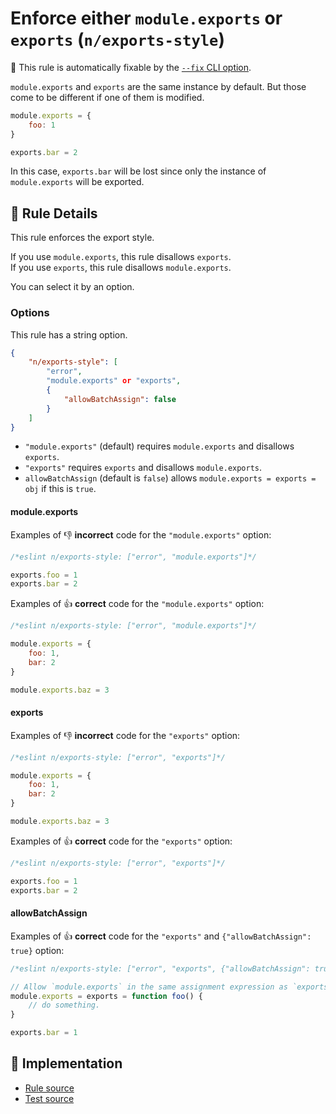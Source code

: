 # Enforce either `module.exports` or `exports` (`n/exports-style`)

🔧 This rule is automatically fixable by the [`--fix` CLI option](https://eslint.org/docs/latest/user-guide/command-line-interface#--fix).

<!-- end auto-generated rule header -->

`module.exports` and `exports` are the same instance by default.
But those come to be different if one of them is modified.

```js
module.exports = {
    foo: 1
}

exports.bar = 2
```

In this case, `exports.bar` will be lost since only the instance of `module.exports` will be exported.

## 📖 Rule Details

This rule enforces the export style.

If you use `module.exports`, this rule disallows `exports`.\
If you use `exports`, this rule disallows `module.exports`.

You can select it by an option.

### Options

This rule has a string option.

```json
{
    "n/exports-style": [
        "error",
        "module.exports" or "exports",
        {
            "allowBatchAssign": false
        }
    ]
}
```

- `"module.exports"` (default) requires `module.exports` and disallows `exports`.
- `"exports"` requires `exports` and disallows `module.exports`.
- `allowBatchAssign` (default is `false`) allows `module.exports = exports = obj` if this is `true`.

#### module.exports

Examples of 👎 **incorrect** code for the `"module.exports"` option:

```js
/*eslint n/exports-style: ["error", "module.exports"]*/

exports.foo = 1
exports.bar = 2
```

Examples of 👍 **correct** code for the `"module.exports"` option:

```js
/*eslint n/exports-style: ["error", "module.exports"]*/

module.exports = {
    foo: 1,
    bar: 2
}

module.exports.baz = 3
```

#### exports

Examples of 👎 **incorrect** code for the `"exports"` option:

```js
/*eslint n/exports-style: ["error", "exports"]*/

module.exports = {
    foo: 1,
    bar: 2
}

module.exports.baz = 3
```

Examples of 👍 **correct** code for the `"exports"` option:

```js
/*eslint n/exports-style: ["error", "exports"]*/

exports.foo = 1
exports.bar = 2
```

#### allowBatchAssign

Examples of 👍 **correct** code for the `"exports"` and `{"allowBatchAssign": true}` option:

```js
/*eslint n/exports-style: ["error", "exports", {"allowBatchAssign": true}]*/

// Allow `module.exports` in the same assignment expression as `exports`.
module.exports = exports = function foo() {
    // do something.
}

exports.bar = 1
```

## 🔎 Implementation

- [Rule source](https://github.com/eslint-community/eslint-plugin-n/tree/master/lib/rules/exports-style.js)
- [Test source](https://github.com/eslint-community/eslint-plugin-n/tree/master/tests/lib/rules/exports-style.js)
